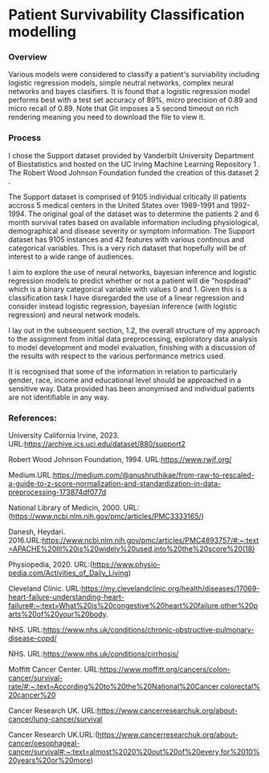 # Patient Survivability Classification modelling

### Overview
 Various models were considered to classify a patient's surviability including logistic regression models, simple neutral networks, complex neural networks and bayes clasifiers.
It is found that a logistic regression model performs best with a test set accuracy of 89%, micro precision of 0.89 and micro recall of 0.89.
Note that Git imposes a 5 second timeout on rich rendering meaning you need to download the file to view it.

### Process
I chose the Support dataset provided by Vanderbilt University Department of Biostatistics and hosted on the UC Irving Machine Learning Repository 1
 . The Robert Wood Johnson Foundation funded the creation of this dataset 2
 .

The Support dataset is comprised of 9105 individual critically ill patients accross 5 medical centers in the United States over 1989-1991 and 1992-1994. The original goal of the dataset was to determine the patients 2 and 6 month survival rates based on available information including physiological, demographical and disease severity or symptom information. The Support dataset has 9105 instances and 42 features with various continous and categorical variables. This is a very rich dataset that hopefully will be of interest to a wide range of audiences.

I aim to explore the use of neural networks, bayesian inference and logistic regression models to predict whether or not a patient will die "hospdead" which is a binary categorical variable with values 0 and 1. Given this is a classification task I have disregarded the use of a linear regression and consider instead logistic regression, bayesian inference (with logistic regression) and neural network models.

I lay out in the subsequent section, 1.2, the overall structure of my approach to the assignment from initial data preprocessing, exploratory data analysis to model development and model evaluation, finishing with a discussion of the results with respect to the various performance metrics used.

It is recognised that some of the information in relation to particularly gender, race, income and educational level should be approached in a sensitive way. Data provided has been anonymised and individual patients are not identifiable in any way.

### References:
University California Irvine, 2023. URL:https://archive.ics.uci.edu/dataset/880/support2

Robert Wood Johnson Foundation, 1994. URL:https://www.rwjf.org/

Medium.URL:https://medium.com/@anushruthikae/from-raw-to-rescaled-a-guide-to-z-score-normalization-and-standardization-in-data-preprocessing-173874df077d

National Library of Medicin, 2000. URL: (https://www.ncbi.nlm.nih.gov/pmc/articles/PMC3333165/)

Danesh, Heydari. 2016.URL:https://www.ncbi.nlm.nih.gov/pmc/articles/PMC4893757/#:~:text=APACHE%20III%20is%20widely%20used,into%20the%20score%20(18)

Physiopedia, 2020. URL:(https://www.physio-pedia.com/Activities_of_Daily_Living)

Cleveland Clinic. URL:https://my.clevelandclinic.org/health/diseases/17069-heart-failure-understanding-heart-failure#:~:text=What%20is%20congestive%20heart%20failure,other%20parts%20of%20your%20body.

NHS. URL:https://www.nhs.uk/conditions/chronic-obstructive-pulmonary-disease-copd/

NHS. URL:https://www.nhs.uk/conditions/cirrhosis/

Moffitt Cancer Center. URL:https://www.moffitt.org/cancers/colon-cancer/survival-rate/#:~:text=According%20to%20the%20National%20Cancer,colorectal%20cancer%20

Cancer Research UK. URL:https://www.cancerresearchuk.org/about-cancer/lung-cancer/survival

Cancer Research UK.URL:(https://www.cancerresearchuk.org/about-cancer/oesophageal-cancer/survival#:~:text=almost%2020%20out%20of%20every,for%2010%20years%20or%20more)
